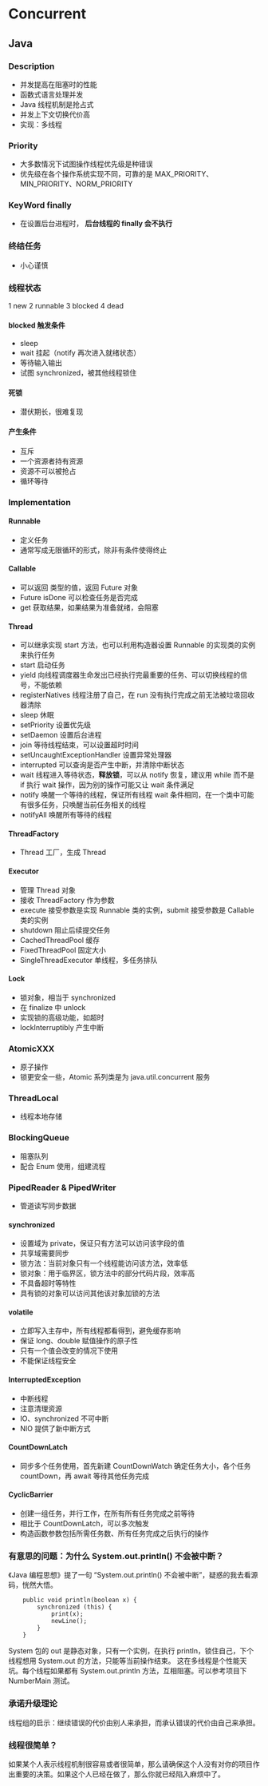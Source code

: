 # Concurrent

## Java

### Description

- 并发提高在阻塞时的性能
- 函数式语言处理并发
- Java 线程机制是抢占式
- 并发上下文切换代价高
- 实现：多线程

### Priority

- 大多数情况下试图操作线程优先级是种错误
- 优先级在各个操作系统实现不同，可靠的是 MAX_PRIORITY、MIN_PRIORITY、NORM_PRIORITY

### KeyWord finally

- 在设置后台进程时， **后台线程的 finally 会不执行**

### 终结任务

- 小心谨慎

### 线程状态

1 new
2 runnable
3 blocked 
4 dead

#### blocked 触发条件

- sleep
- wait 挂起（notify 再次进入就绪状态）
- 等待输入输出
- 试图 synchronized，被其他线程锁住

#### 死锁

- 潜伏期长，很难复现

#### 产生条件

- 互斥
- 一个资源者持有资源
- 资源不可以被抢占
- 循环等待

### Implementation

#### Runnable

- 定义任务
- 通常写成无限循环的形式，除非有条件使得终止

#### Callable

- 可以返回 <T> 类型的值，返回 Future<T> 对象
- Future<T> isDone 可以检查任务是否完成
- get 获取结果，如果结果为准备就绪，会阻塞

#### Thread

- 可以继承实现 start 方法，也可以利用构造器设置 Runnable 的实现类的实例来执行任务
- start 启动任务
- yield 向线程调度器生命发出已经执行完最重要的任务、可以切换线程的信号，不能依赖
- registerNatives 线程注册了自己，在 run 没有执行完成之前无法被垃圾回收器清除
- sleep 休眠
- setPriority 设置优先级
- setDaemon 设置后台进程
- join 等待线程结束，可以设置超时时间
- setUncaughtExceptionHandler 设置异常处理器
- interrupted 可以查询是否产生中断，并清除中断状态
- wait 线程进入等待状态，**释放锁**，可以从 notify 恢复，建议用 while 而不是 if 执行 wait 操作，因为别的操作可能又让 wait 条件满足
- notify 唤醒一个等待的线程，保证所有线程 wait 条件相同，在一个类中可能有很多任务，只唤醒当前任务相关的线程
- notifyAll 唤醒所有等待的线程

#### ThreadFactory

- Thread 工厂，生成 Thread

#### Executor

- 管理 Thread 对象
- 接收 ThreadFactory 作为参数
- execute 接受参数是实现 Runnable 类的实例，submit 接受参数是 Callable 类的实例 
- shutdown 阻止后续提交任务
- CachedThreadPool 缓存
- FixedThreadPool 固定大小
- SingleThreadExecutor 单线程，多任务排队

#### Lock

- 锁对象，相当于 synchronized
- 在 finalize 中 unlock
- 实现锁的高级功能，如超时
- lockInterruptibly 产生中断

### AtomicXXX

- 原子操作
- 锁更安全一些，Atomic 系列类是为 java.util.concurrent 服务

### ThreadLocal

- 线程本地存储

### BlockingQueue

- 阻塞队列
- 配合 Enum 使用，组建流程

### PipedReader & PipedWriter

- 管道读写同步数据

#### synchronized

- 设置域为 private，保证只有方法可以访问该字段的值
- 共享域需要同步
- 锁方法：当前对象只有一个线程能访问该方法，效率低
- 锁对象：用于临界区，锁方法中的部分代码片段，效率高
- 不具备超时等特性
- 具有锁的对象可以访问其他该对象加锁的方法

#### volatile

- 立即写入主存中，所有线程都看得到，避免缓存影响
- 保证 long、double 赋值操作的原子性
- 只有一个值会改变的情况下使用 
- 不能保证线程安全

#### InterruptedException

- 中断线程
- 注意清理资源
- IO、synchronized 不可中断
- NIO 提供了新中断方式

#### CountDownLatch

- 同步多个任务使用，首先新建 CountDownWatch 确定任务大小，各个任务 countDown，再 await 等待其他任务完成

#### CyclicBarrier

- 创建一组任务，并行工作，在所有所有任务完成之前等待
- 相比于 CountDownLatch，可以多次触发
- 构造函数参数包括所需任务数、所有任务完成之后执行的操作

### 有意思的问题：为什么 System.out.println() 不会被中断？

《Java 编程思想》提了一句 “System.out.println() 不会被中断”，疑惑的我去看源码，恍然大悟。

```
    public void println(boolean x) {
        synchronized (this) {
            print(x);
            newLine();
        }
    }
```

System 包的 out 是静态对象，只有一个实例，在执行 println，锁住自己，下个线程想用 System.out 的方法，只能等当前操作结束。
这在多线程是个性能天坑。每个线程如果都有 System.out.println 方法，互相阻塞。可以参考项目下 NumberMain 测试。

### 承诺升级理论

线程组的启示：继续错误的代价由别人来承担，而承认错误的代价由自己来承担。

### 线程很简单？

如果某个人表示线程机制很容易或者很简单，那么请确保这个人没有对你的项目作出重要的决策。如果这个人已经在做了，那么你就已经陷入麻烦中了。
